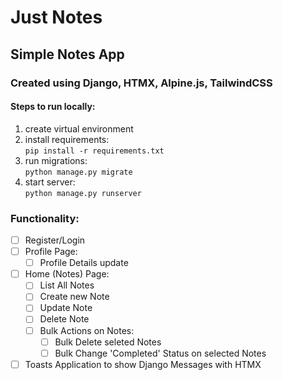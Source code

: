 # Just Notes

## Simple Notes App

### Created using Django, HTMX, Alpine.js, TailwindCSS

#### Steps to run locally:
1. create virtual environment
2. install requirements:  
    ```pip install -r requirements.txt```
3. run migrations:  
    ```python manage.py migrate```
4. start server:  
    ```python manage.py runserver```

### Functionality:

- [ ] Register/Login
- [ ] Profile Page:
    - [ ] Profile Details update
- [ ] Home (Notes) Page:
    - [ ] List All Notes
    - [ ] Create new Note
    - [ ] Update Note
    - [ ] Delete Note
    - [ ] Bulk Actions on Notes:
        - [ ] Bulk Delete seleted Notes
        - [ ] Bulk Change 'Completed' Status on selected Notes
- [ ] Toasts Application to show Django Messages with HTMX
